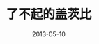 ---
layout: page
title: 了不起的盖茨比
description: >
  美版《小时代》。
category: 电影
img: assets/img/movie/before2020/了不起的盖茨比.webp
star: 2
date: 2013-05-10
---